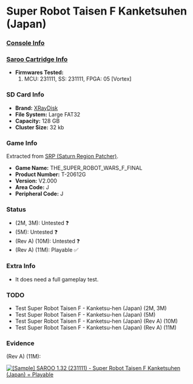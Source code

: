 # Super Robot Taisen F Kanketsuhen (Japan)

### [Console Info](../../../../Info/Consoles/VA13/README.md)

### [Saroo Cartridge Info](../../../../Info/Cartridges/RetroGameParadiseStore/1.32F/README.md)

- <b>Firmwares Tested:</b>
  1. MCU: 231111, SS: 231111, FPGA: 05 [Vortex]

### SD Card Info

- <b>Brand:</b> [XRayDisk](https://s.click.aliexpress.com/e/_DFQnFSH)
- <b>File System:</b> Large FAT32
- <b>Capacity:</b> 128 GB
- <b>Cluster Size:</b> 32 kb

### Game Info

Extracted from [SRP (Saturn Region Patcher)](https://segaxtreme.net/resources/saturn-region-patcher.81/download).

- <b>Game Name:</b> THE_SUPER_ROBOT_WARS_F_FINAL
- <b>Product Number:</b> T-20612G
- <b>Version:</b> V2.000
- <b>Area Code:</b> J
- <b>Peripheral Code:</b> J

### Status

- (2M, 3M): Untested :question:
- (5M): Untested :question:
- (Rev A) (10M): Untested :question:
- (Rev A) (11M): Playable :white_check_mark:

### Extra Info

- It does need a full gameplay test.

### TODO

- Test Super Robot Taisen F - Kanketsu-hen (Japan) (2M, 3M)
- Test Super Robot Taisen F - Kanketsu-hen (Japan) (5M)
- Test Super Robot Taisen F - Kanketsu-hen (Japan) (Rev A) (10M)
- Test Super Robot Taisen F - Kanketsu-hen (Japan) (Rev A) (11M)

### Evidence

(Rev A) (11M):

[![[Sample] SAROO 1.32 (231111) - Super Robot Taisen F Kanketsuhen (Japan) = Playable](https://img.youtube.com/vi/hk0yGuqSPlI/0.jpg)](https://www.youtube.com/watch?v=hk0yGuqSPlI)

